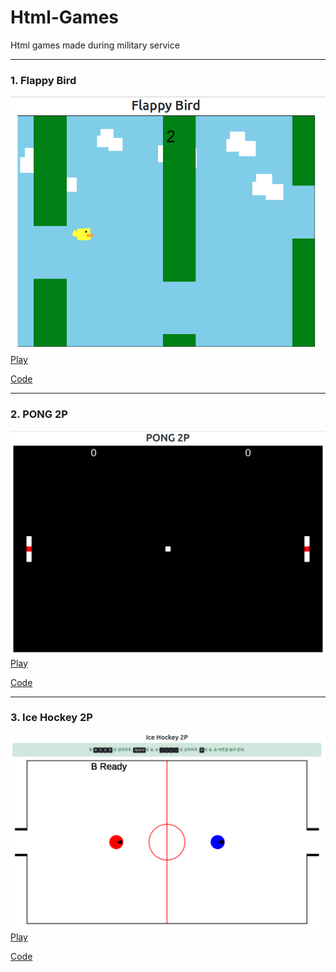# Html-Games

Html games made during military service

---
### 1. Flappy Bird
![](img/flppy.png)
[Play](https://jellyho.com/media/single_pages/images/2022/11/04/Flappy_Bird.html)

[Code](https://github.com/jellyho/Html-Games/blob/master/Flappy%20Bird.html)

---
### 2. PONG 2P
![](img/pong.png)
[Play](https://jellyho.com/media/single_pages/images/2022/11/03/Pong2P.html)

[Code](https://github.com/jellyho/Html-Games/blob/master/Pong2P.html)

---
### 3. Ice Hockey 2P
![](img/hockey.png)
[Play](https://jellyho.com/media/single_pages/images/2022/12/01/IceHockey.html)

[Code](https://github.com/jellyho/Html-Games/blob/master/IceHockey.html)
